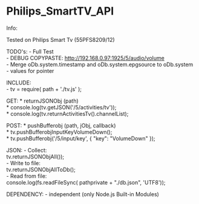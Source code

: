 # Philips_SmartTV_API


   Info:                                                                                       

   Tested on Philips Smart Tv (55PFS8209/12)                                                   

  TODO's:
          - Full Test                                                                          
          - DEBUG COPYPASTE: http://192.168.0.97:1925/5/audio/volume                           
          - Merge oDb.system.timestamp and oDb.system.epgsource to oDb.system                  
          - values for pointer                                                                 

  INCLUDE:                                                                                    
   	     - tv = require( path + './tv.js' );                                                   

  GET:
    * returnJSONObj (path)                                                               
    * console.log(tv.getJSON('/5/activities/tv'));                                       
    * console.log(tv.returnActivitiesTv().channelList);                                  

  POST:
    * pushBufferobj (path, jObj, callback)                                               
    * tv.pushBufferobjInputKeyVolumeDown();                                              
    * tv.pushBufferobj('/5/input/key', { "key": "VolumeDown" });                         

  JSON:
    - Collect:                                                                           
        tv.returnJSONObjAll());                                                          
    - Write to file:                                                                     
        tv.returnJSONObjAllToDb();                                                       
    - Read from file:                                                                     
        console.log(fs.readFileSync( pathprivate + "./db.json", 'UTF8'));                

  DEPENDENCY:
    - independent (only Node.js Built-in Modules)                                        



